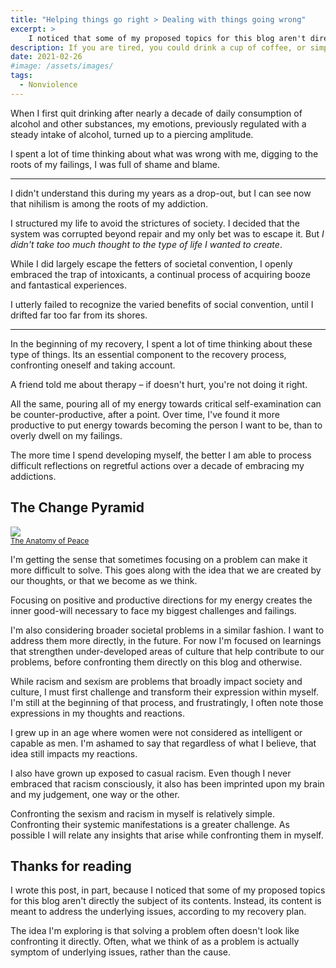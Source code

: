 ```yaml
---
title: "Helping things go right > Dealing with things going wrong"
excerpt: >
    I noticed that some of my proposed topics for this blog aren't directly the subject of its contents. That has something to do with the idea that some of the most important work in my recovery hasn't been trying to solve the problems I'd caused for myself. Exploring the idea that solving a problem often doesn't always look like confronting it directly. What we think of as a problem may be closer to a symptom of underlying issues. 
description: If you are tired, you could drink a cup of coffee, or simply get some sleep. You don't sleep so you can feel more alert, but feeling alert is a byproduct of getting rest, which addresses the underlying problem.
date: 2021-02-26
#image: /assets/images/
tags:
  - Nonviolence
---
```


When I first quit drinking after nearly a decade of daily consumption of alcohol and other substances, my emotions, previously regulated with a steady intake of alcohol, turned up to a piercing amplitude. 

I spent a lot of time thinking about what was wrong with me, digging to the roots of my failings, I was full of shame and blame.

--- 

I didn't understand this during my years as a drop-out, but I can see now that nihilism is among the roots of my addiction. 

I structured my life to avoid the strictures of society. I decided that the system was corrupted beyond repair and my only bet was to escape it. But *I didn't take too much thought to the type of life I wanted to create*. 

While I did largely escape the fetters of societal convention, I openly embraced the trap of intoxicants, a continual process of acquiring booze and fantastical experiences. 

I utterly failed to recognize the varied benefits of social convention, until I drifted far too far from its shores.

---

In the beginning of my recovery, I spent a lot of time thinking about these type of things. Its an essential component to the recovery process, confronting oneself and taking account. 

A friend told me about therapy – if doesn't hurt, you're not doing it right. 

All the same, pouring all of my energy towards critical self-examination can be counter-productive, after a point. Over time, I've found it more productive to put energy towards becoming the person I want to be, than to overly dwell on my failings.

The more time I spend developing myself, the better I am able to process difficult reflections on regretful actions over a decade of embracing my addictions.

<h2>The Change Pyramid</h2>

<img src="/images/change-pyramid.png"/><br>
<sup><a href="https://arbinger.com/Landing/AnatomyOfPeace.html">The Anatomy of Peace</a></sup>

I'm getting the sense that sometimes focusing on a problem can make it more difficult to solve. This goes along with the idea that we are created by our thoughts, or that we become as we think. 

Focusing on positive and productive directions for my energy creates the inner good-will necessary to face my biggest challenges and failings.

I'm also considering broader societal problems in a similar fashion. I want to address them more directly, in the future. For now I'm focused on learnings that strengthen under-developed areas of culture that help contribute to our problems, before confronting them directly on this blog and otherwise.

While racism and sexism are problems that broadly impact society and culture, I must first challenge and transform their expression within myself. I'm still at the beginning of that process, and frustratingly, I often note those expressions in my thoughts and reactions.

I grew up in an age where women were not considered as intelligent or capable as men. I'm ashamed to say that regardless of what I believe, that idea still impacts my reactions.

I also have grown up exposed to casual racism. Even though I never embraced that racism consciously, it also has been imprinted upon my brain and my judgement, one way or the other. 

Confronting the sexism and racism in myself is relatively simple. Confronting their systemic manifestations is a greater challenge. As possible I will relate any insights that arise while confronting them in myself.

## Thanks for reading

I wrote this post, in part, because I noticed that some of my proposed topics for this blog aren't directly the subject of its contents. Instead, its content is meant to address the underlying issues, according to my recovery plan.

The idea I'm exploring is that solving a problem often doesn't look like confronting it directly. Often, what we think of as a problem is actually symptom of underlying issues, rather than the cause. 
